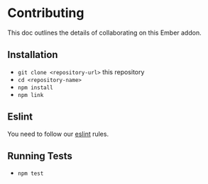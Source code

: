 # Contributing

This doc outlines the details of collaborating on this Ember addon.

## Installation

* `git clone <repository-url>` this repository
* `cd <repository-name>`
* `npm install`
* `npm link`

## Eslint

You need to follow our [eslint](https://github.com/BBVAEngineering/javascript/tree/master/eslint-config-bbva) rules.

## Running Tests

* `npm test`

